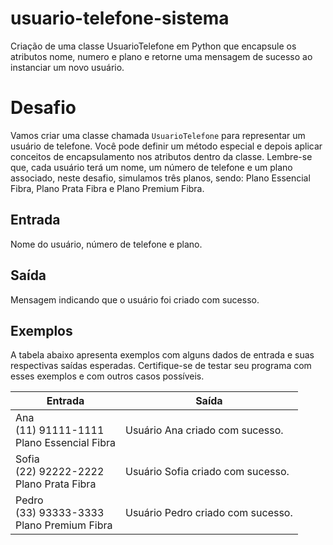 # usuario-telefone-sistema
Criação de uma classe UsuarioTelefone em Python que encapsule os atributos nome, numero e plano e retorne uma mensagem de sucesso ao instanciar um novo usuário.

# Desafio

Vamos criar uma classe chamada `UsuarioTelefone` para representar um usuário de telefone. Você pode definir um método especial e depois aplicar conceitos de encapsulamento nos atributos dentro da classe. Lembre-se que, cada usuário terá um nome, um número de telefone e um plano associado, neste desafio, simulamos três planos, sendo: Plano Essencial Fibra, Plano Prata Fibra e Plano Premium Fibra.

## Entrada

Nome do usuário, número de telefone e plano.

## Saída

Mensagem indicando que o usuário foi criado com sucesso.

## Exemplos

A tabela abaixo apresenta exemplos com alguns dados de entrada e suas respectivas saídas esperadas. Certifique-se de testar seu programa com esses exemplos e com outros casos possíveis.

| Entrada | Saída |
| --- | --- |
| Ana<br>(11) 91111-1111<br>Plano Essencial Fibra | Usuário Ana criado com sucesso. |
| Sofia<br>(22) 92222-2222<br>Plano Prata Fibra | Usuário Sofia criado com sucesso. |
| Pedro<br>(33) 93333-3333<br>Plano Premium Fibra | Usuário Pedro criado com sucesso. |
